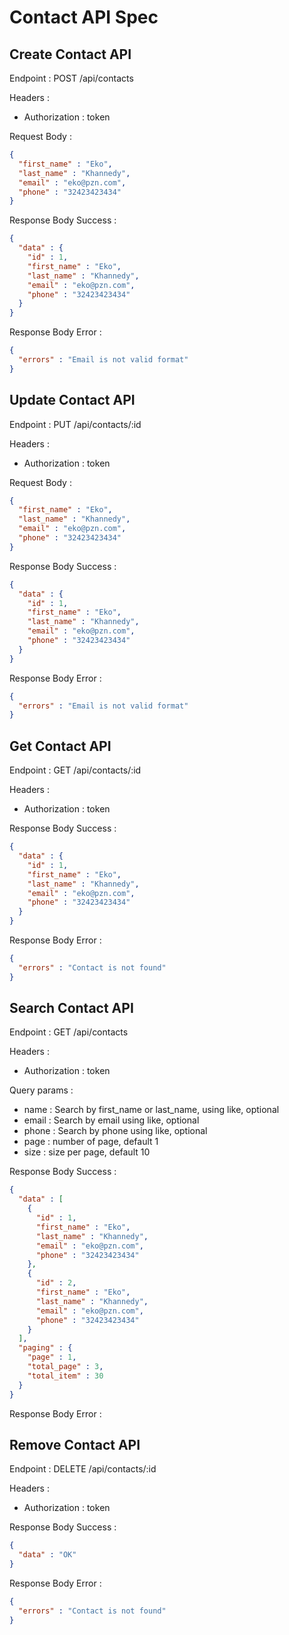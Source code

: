 # Contact API Spec

## Create Contact API

Endpoint : POST /api/contacts

Headers : 
- Authorization : token

Request Body :

```json
{
  "first_name" : "Eko",
  "last_name" : "Khannedy",
  "email" : "eko@pzn.com",
  "phone" : "32423423434"
}
```

Response Body Success : 

```json
{
  "data" : {
    "id" : 1,
    "first_name" : "Eko",
    "last_name" : "Khannedy",
    "email" : "eko@pzn.com",
    "phone" : "32423423434"
  }
}
```

Response Body Error :

```json
{
  "errors" : "Email is not valid format"
}
```

## Update Contact API

Endpoint : PUT /api/contacts/:id

Headers :
- Authorization : token

Request Body :

```json
{
  "first_name" : "Eko",
  "last_name" : "Khannedy",
  "email" : "eko@pzn.com",
  "phone" : "32423423434"
}
```

Response Body Success :

```json
{
  "data" : {
    "id" : 1,
    "first_name" : "Eko",
    "last_name" : "Khannedy",
    "email" : "eko@pzn.com",
    "phone" : "32423423434"
  }
}
```

Response Body Error :

```json
{
  "errors" : "Email is not valid format"
}
```

## Get Contact API

Endpoint : GET /api/contacts/:id

Headers :
- Authorization : token

Response Body Success :

```json
{
  "data" : {
    "id" : 1,
    "first_name" : "Eko",
    "last_name" : "Khannedy",
    "email" : "eko@pzn.com",
    "phone" : "32423423434"
  }
}
```

Response Body Error :

```json
{
  "errors" : "Contact is not found"
}
```

## Search Contact API

Endpoint : GET /api/contacts

Headers :
- Authorization : token

Query params :
- name : Search by first_name or last_name, using like, optional
- email : Search by email using like, optional
- phone : Search by phone using like, optional
- page : number of page, default 1
- size : size per page, default 10

Response Body Success :

```json
{
  "data" : [
    {
      "id" : 1,
      "first_name" : "Eko",
      "last_name" : "Khannedy",
      "email" : "eko@pzn.com",
      "phone" : "32423423434"
    },
    {
      "id" : 2,
      "first_name" : "Eko",
      "last_name" : "Khannedy",
      "email" : "eko@pzn.com",
      "phone" : "32423423434"
    }
  ],
  "paging" : {
    "page" : 1,
    "total_page" : 3,
    "total_item" : 30
  }
}
```

Response Body Error :

## Remove Contact API

Endpoint : DELETE /api/contacts/:id

Headers :
- Authorization : token

Response Body Success :

```json
{
  "data" : "OK"
}
```

Response Body Error :

```json
{
  "errors" : "Contact is not found"
}
```
